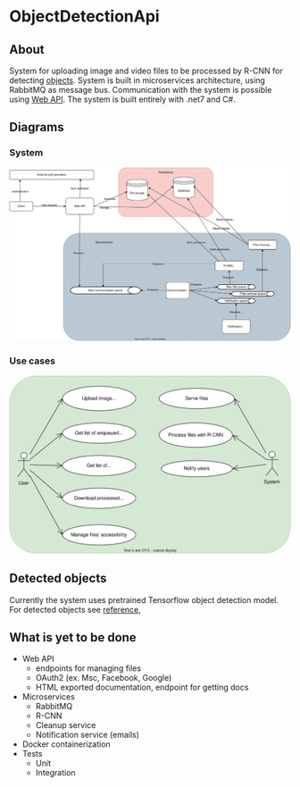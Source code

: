 # ObjectDetectionApi

## About
System for uploading image and video files to be processed by R-CNN for detecting [objects](#detected-objects). System is built in microservices architecture, using RabbitMQ as message bus. Communication with the system is possible using [Web API](#about). The system is built entirely with .net7 and C#.

## Diagrams

### System
![system_diagram](./docs/readme/System.drawio.svg)

### Use cases
![use_cases](./docs/readme/Use%20cases.drawio.svg)

## Detected objects
Currently the system uses pretrained Tensorflow object detection model. For detected objects see [reference](#about),

## What is yet to be done
- Web API
  - endpoints for managing files
  - OAuth2 (ex. Msc, Facebook, Google)
  - HTML exported documentation, endpoint for getting docs
- Microservices
    - RabbitMQ
    - R-CNN
    - Cleanup service
    - Notification service (emails)
- Docker containerization
- Tests
    - Unit
    - Integration